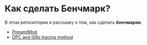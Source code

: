 # Как сделать Бенчмарк?
В этом репозитории я расскажу о том, как сделать **бенчмарки**.
 * [PresentMod](PresentMon.md)
 * [DPC and ISRs tracing method](DPCISRs.md)
